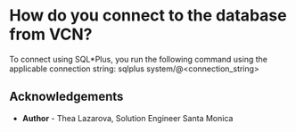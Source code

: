 # How do you connect to the database from VCN?

To connect using SQL*Plus, you run the following command using the applicable connection string:
    sqlplus system/<password>@<connection_string>

## Acknowledgements
* **Author** - Thea Lazarova, Solution Engineer Santa Monica


